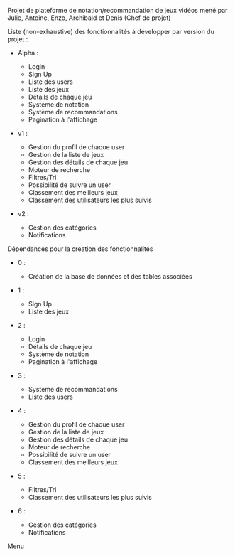 Projet de plateforme de notation/recommandation de jeux vidéos mené par Julie, Antoine, Enzo, Archibald et Denis (Chef de projet)

Liste (non-exhaustive) des fonctionnalités à développer par version du projet :

- Alpha :
    - Login
    - Sign Up
    - Liste des users
    - Liste des jeux
    - Détails de chaque jeu
    - Système de notation
    - Système de recommandations
    - Pagination à l'affichage
      
- v1 :
    - Gestion du profil de chaque user
    - Gestion de la liste de jeux
    - Gestion des détails de chaque jeu
    - Moteur de recherche
    - Filtres/Tri
    - Possibilité de suivre un user
    - Classement des meilleurs jeux
    - Classement des utilisateurs les plus suivis
      
- v2 :
    - Gestion des catégories
    - Notifications


Dépendances pour la création des fonctionnalités

- 0 :
    - Création de la base de données et des tables associées

- 1 :
    - Sign Up
    - Liste des jeux

- 2 :
    - Login
    - Détails de chaque jeu
    - Système de notation
    - Pagination à l'affichage

- 3 :
    - Système de recommandations
    - Liste des users

- 4 :
    - Gestion du profil de chaque user
    - Gestion de la liste de jeux
    - Gestion des détails de chaque jeu
    - Moteur de recherche
    - Possibilité de suivre un user
    - Classement des meilleurs jeux


- 5 :
    - Filtres/Tri
    - Classement des utilisateurs les plus suivis

- 6 :
    - Gestion des catégories
    - Notifications

Menu